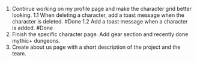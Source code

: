 1. Continue working on my profile page and make the character grid better looking.
   1.1 When deleting a character, add a toast message when the character is deleted. #Done
   1.2 Add a toast message when a character is added. #Done
2. Finish the specific character page. Add gear section and recently done mythic+ dungeons.
3. Create about us page with a short description of the project and the team.
